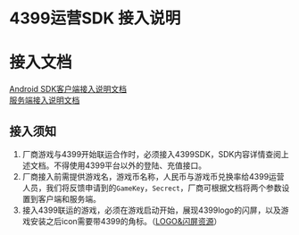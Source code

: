 4399运营SDK 接入说明
==============
# 接入文档
[Android SDK客户端接入说明文档](https://github.com/fmricky/4399OperateSDK/blob/master/Document/ClientDocument.md)   
[服务端接入说明文档](https://github.com/fmricky/4399OperateSDK/blob/master/Document/ServerDocument.md)

## 接入须知   
1. 厂商游戏与4399开始联运合作时，必须接入4399SDK，SDK内容详情查阅上述文档。不得使用4399平台以外的登陆、充值接口。  
2. 厂商接入前需提供游戏名，游戏币名称，人民币与游戏币兑换率给4399运营人员，我们将反馈申请到的`GameKey`，`Secrect`，厂商可根据文档将两个参数设置到客户端和服务端。  
3. 接入4399联运的游戏，必须在游戏启动开始，展现4399logo的闪屏，以及游戏安装之后icon需要带4399的角标。（[LOGO&闪屏资源](https://github.com/fmricky/4399OperateSDK/blob/master/Resource)）  


